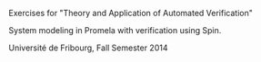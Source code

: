 Exercises for "Theory and Application of Automated Verification"

System modeling in Promela with verification using Spin.


Université de Fribourg, Fall Semester 2014
